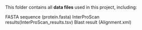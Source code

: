 This folder contains all **data files** used in this project, including:

FASTA sequence (protein.fasta)
InterProScan results(InterProScan_results.tsv)
Blast result (Alignment.xml)
